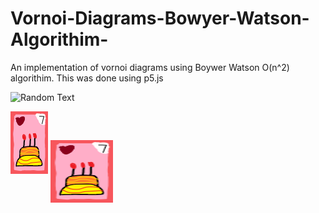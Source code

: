 # Vornoi-Diagrams-Bowyer-Watson-Algorithim-
An implementation of vornoi diagrams using Boywer Watson O(n^2) algorithim.
This was done using p5.js

![Random Text](4.gif)








![Contribution guidelines for this project](Cake.png)
<img align="center" width="100" height="100" src="Cake.png">
